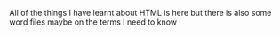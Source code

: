 All of the things I have learnt about HTML is here but there is also some word files maybe on the terms I need to know
